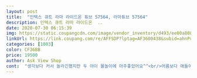 ```yaml
---
layout: post 
title:  "인텍스 큐트 라마 라이드온 튜브 57564, 라마튜브 57564" 
description: 인텍스 큐트 라마 라이드온  ..
date: 2020-07-30 06:15:39 
img: https://static.coupangcdn.com/image/vendor_inventory/d493/ee00a80861e66f5162a66f6b16989a8f6a93915a842d542ffbee44772c52.jpg 
linkUrl: https://link.coupang.com/re/AFFSDP?lptag=AF3600438&subid=ahnPublicAsk&pageKey=1734798225&itemId=2953163170&vendorItemId=70941675258&traceid=V0-113-094762ac0d6b392c 
categories: [1003] 
color: CF36BB 
price: 19500 
author: Ask View Shop 
cont:  "생각보다 커서 놀라긴했지만 두 아이 물놀이에 아주좋았어요^^<br/>어름보다 애들이 더 좋아햇던 라마^^ 물놀이에서 인기 최고엿어요<br/>이거 너무 이뻐요ㅋ<br/>큰아이 30kg 작은아이 16kg 같이 태웠는데 아주 안정적이었어요^^<br/>" 
---
```

